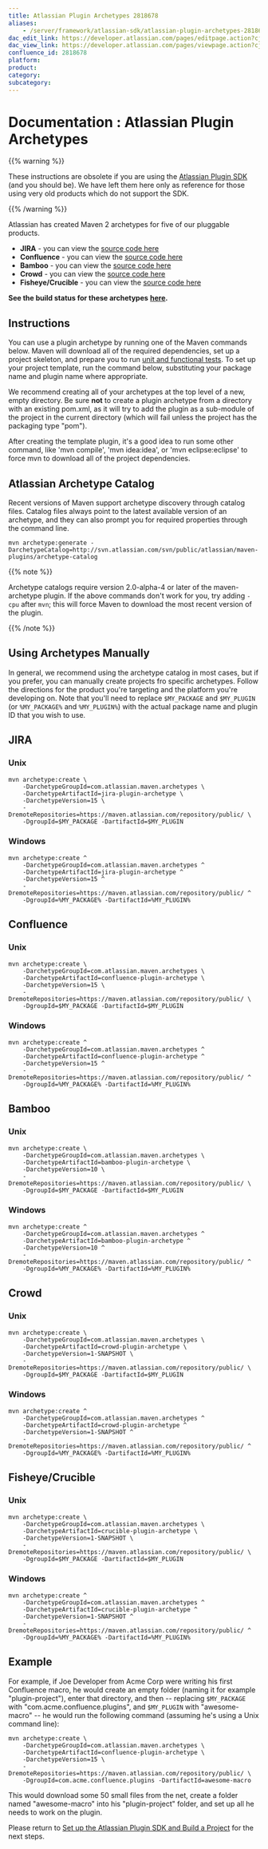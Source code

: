 ```yaml
---
title: Atlassian Plugin Archetypes 2818678
aliases:
    - /server/framework/atlassian-sdk/atlassian-plugin-archetypes-2818678.html
dac_edit_link: https://developer.atlassian.com/pages/editpage.action?cjm=wozere&pageId=2818678
dac_view_link: https://developer.atlassian.com/pages/viewpage.action?cjm=wozere&pageId=2818678
confluence_id: 2818678
platform:
product:
category:
subcategory:
---
```

# Documentation : Atlassian Plugin Archetypes

{{% warning %}}

These instructions are obsolete if you are using the [Atlassian Plugin SDK](/server/framework/atlassian-sdk/developing-with-the-atlassian-plugin-sdk-23299291.html) (and you should be). We have left them here only as reference for those using very old products which do not support the SDK.

{{% /warning %}}

Atlassian has created Maven 2 archetypes for five of our pluggable products.

-   **JIRA** - you can view the <a href="http://svn.atlassian.com/fisheye/browse/public/atlassian/jira/plugins/jira-plugin-archetype" class="external-link">source code here</a>
-   **Confluence** - you can view the <a href="http://svn.atlassian.com/fisheye/browse/public/atlassian/confluence/plugins/confluence-plugin-archetype" class="external-link">source code here</a>
-   **Bamboo** - you can view the <a href="http://svn.atlassian.com/fisheye/browse/public/atlassian/bamboo/plugins/bamboo-plugin-archetype" class="external-link">source code here</a>
-   **Crowd** - you can view the <a href="http://svn.atlassian.com/fisheye/browse/public/atlassian/crowd/plugins/crowd-plugin-archetype" class="external-link">source code here</a>
-   **Fisheye/Crucible** - you can view the <a href="http://svn.atlassian.com/fisheye/browse/public/atlassian/crucible/plugins/crucible-plugin-archetype" class="external-link">source code here</a>

**See the build status for these archetypes** **<a href="http://bamboo.developer.atlassian.com/browse/ARCH" class="external-link">here</a>.**

## Instructions

You can use a plugin archetype by running one of the Maven commands below. Maven will download all of the required dependencies, set up a project skeleton, and prepare you to run [unit and functional tests](https://developer.atlassian.com/pages/viewpage.action?pageId=2818653). To set up your project template, run the command below, substituting your package name and plugin name where appropriate.

We recommend creating all of your archetypes at the top level of a new, empty directory. Be sure **not** to create a plugin archetype from a directory with an existing pom.xml, as it will try to add the plugin as a sub-module of the project in the current directory (which will fail unless the project has the packaging type "pom").

After creating the template plugin, it's a good idea to run some other command, like 'mvn compile', 'mvn idea:idea', or 'mvn eclipse:eclipse' to force mvn to download all of the project dependencies.

## Atlassian Archetype Catalog

Recent versions of Maven support archetype discovery through catalog files. Catalog files always point to the latest available version of an archetype, and they can also prompt you for required properties through the command line.

    mvn archetype:generate -DarchetypeCatalog=http://svn.atlassian.com/svn/public/atlassian/maven-plugins/archetype-catalog

{{% note %}}

Archetype catalogs require version 2.0-alpha-4 or later of the maven-archetype plugin. If the above commands don't work for you, try adding `-cpu` after `mvn`; this will force Maven to download the most recent version of the plugin.

{{% /note %}}

## Using Archetypes Manually

In general, we recommend using the archetype catalog in most cases, but if you prefer, you can manually create projects fro specific archetypes. Follow the directions for the product you're targeting and the platform you're developing on. Note that you'll need to replace `$MY_PACKAGE` and `$MY_PLUGIN` (or `%MY_PACKAGE%` and `%MY_PLUGIN%`) with the actual package name and plugin ID that you wish to use.

## JIRA

### Unix

    mvn archetype:create \
        -DarchetypeGroupId=com.atlassian.maven.archetypes \
        -DarchetypeArtifactId=jira-plugin-archetype \
        -DarchetypeVersion=15 \
        -DremoteRepositories=https://maven.atlassian.com/repository/public/ \
        -DgroupId=$MY_PACKAGE -DartifactId=$MY_PLUGIN

### Windows

    mvn archetype:create ^
        -DarchetypeGroupId=com.atlassian.maven.archetypes ^
        -DarchetypeArtifactId=jira-plugin-archetype ^
        -DarchetypeVersion=15 ^
        -DremoteRepositories=https://maven.atlassian.com/repository/public/ ^
        -DgroupId=%MY_PACKAGE% -DartifactId=%MY_PLUGIN%

## Confluence

### Unix

    mvn archetype:create \
        -DarchetypeGroupId=com.atlassian.maven.archetypes \
        -DarchetypeArtifactId=confluence-plugin-archetype \
        -DarchetypeVersion=15 \
        -DremoteRepositories=https://maven.atlassian.com/repository/public/ \
        -DgroupId=$MY_PACKAGE -DartifactId=$MY_PLUGIN

### Windows

    mvn archetype:create ^
        -DarchetypeGroupId=com.atlassian.maven.archetypes ^
        -DarchetypeArtifactId=confluence-plugin-archetype ^
        -DarchetypeVersion=15 ^
        -DremoteRepositories=https://maven.atlassian.com/repository/public/ ^
        -DgroupId=%MY_PACKAGE% -DartifactId=%MY_PLUGIN%

## Bamboo

### Unix

    mvn archetype:create \
        -DarchetypeGroupId=com.atlassian.maven.archetypes \
        -DarchetypeArtifactId=bamboo-plugin-archetype \
        -DarchetypeVersion=10 \
        -DremoteRepositories=https://maven.atlassian.com/repository/public/ \
        -DgroupId=$MY_PACKAGE -DartifactId=$MY_PLUGIN

### Windows

    mvn archetype:create ^
        -DarchetypeGroupId=com.atlassian.maven.archetypes ^
        -DarchetypeArtifactId=bamboo-plugin-archetype ^
        -DarchetypeVersion=10 ^
        -DremoteRepositories=https://maven.atlassian.com/repository/public/ ^
        -DgroupId=%MY_PACKAGE% -DartifactId=%MY_PLUGIN%

## Crowd

### Unix

    mvn archetype:create \
        -DarchetypeGroupId=com.atlassian.maven.archetypes \
        -DarchetypeArtifactId=crowd-plugin-archetype \
        -DarchetypeVersion=1-SNAPSHOT \
        -DremoteRepositories=https://maven.atlassian.com/repository/public/ \
        -DgroupId=$MY_PACKAGE -DartifactId=$MY_PLUGIN

### Windows

    mvn archetype:create ^
        -DarchetypeGroupId=com.atlassian.maven.archetypes ^
        -DarchetypeArtifactId=crowd-plugin-archetype ^
        -DarchetypeVersion=1-SNAPSHOT ^
        -DremoteRepositories=https://maven.atlassian.com/repository/public/ ^
        -DgroupId=%MY_PACKAGE% -DartifactId=%MY_PLUGIN%

## Fisheye/Crucible

### Unix

    mvn archetype:create \
        -DarchetypeGroupId=com.atlassian.maven.archetypes \
        -DarchetypeArtifactId=crucible-plugin-archetype \
        -DarchetypeVersion=1-SNAPSHOT \
        -DremoteRepositories=https://maven.atlassian.com/repository/public/ \
        -DgroupId=$MY_PACKAGE -DartifactId=$MY_PLUGIN

### Windows

    mvn archetype:create ^
        -DarchetypeGroupId=com.atlassian.maven.archetypes ^
        -DarchetypeArtifactId=crucible-plugin-archetype ^
        -DarchetypeVersion=1-SNAPSHOT ^
        -DremoteRepositories=https://maven.atlassian.com/repository/public/ ^
        -DgroupId=%MY_PACKAGE% -DartifactId=%MY_PLUGIN%

## Example

For example, if Joe Developer from Acme Corp were writing his first Confluence macro, he would create an empty folder (naming it for example "plugin-project"), enter that directory, and then -- replacing `$MY_PACKAGE` with "com.acme.confluence.plugins", and `$MY_PLUGIN` with "awesome-macro" -- he would run the following command (assuming he's using a Unix command line):

    mvn archetype:create \
        -DarchetypeGroupId=com.atlassian.maven.archetypes \
        -DarchetypeArtifactId=confluence-plugin-archetype \
        -DarchetypeVersion=15 \
        -DremoteRepositories=https://maven.atlassian.com/repository/public/ \
        -DgroupId=com.acme.confluence.plugins -DartifactId=awesome-macro

This would download some 50 small files from the net, create a folder named "awesome-macro" into his "plugin-project" folder, and set up all he needs to work on the plugin.

Please return to [Set up the Atlassian Plugin SDK and Build a Project](/server/framework/atlassian-sdk/set-up-the-atlassian-plugin-sdk-and-build-a-project-2818660.html) for the next steps.

























